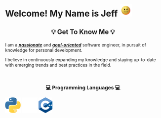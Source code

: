 # Welcome! My Name is Jeff <img src="./assets/giphy.gif" width="40" height="40">

## <p align="center">💡 Get To Know Me 💡</p>

I am a <u>***passionate***</u> and <u>***goal-oriented***</u> software engineer, in pursuit of knowledge for personal development.

I believe in continuously expanding my knowledge and staying up-to-date with emerging trends and best practices in the field.

<br>

### <p align="center">💻 Programming Languages 💻</p>

<div>
 <img height="50em" src="./assets/python.png?raw=true" />
 <img height="50em" src="./assets/rust.png?raw=true" />
 <img height="50em" src="./assets/cpp.png?raw=true" />
</div>

<br>
